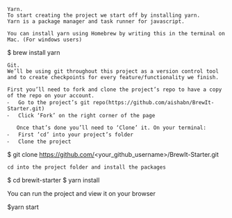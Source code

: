 	Yarn.
	To start creating the project we start off by installing yarn.
	Yarn is a package manager and task runner for javascript.
	
	You can install yarn using Homebrew by writing this in the terminal on Mac. (For windows users)
$ brew install yarn

	Git.
	We’ll be using git throughout this project as a version control tool and to create checkpoints for every feature/functionality we finish.

	First you’ll need to fork and clone the project’s repo to have a copy of the repo on your account.
	⁃	Go to the project’s git repo(https://github.com/aishabn/BrewIt-Starter.git)
	⁃	Click ‘Fork’ on the right corner of the page

       Once that’s done you’ll need to ‘Clone’ it. On your terminal:
	⁃	First ’cd’ into your project’s folder
	⁃	Clone the project 
	
$ git clone https://github.com/<your_github_username>/BrewIt-Starter.git

	cd into the project folder and install the packages
$ cd brewit-starter
$ yarn install

You can run the project and view it on your browser

$yarn start

